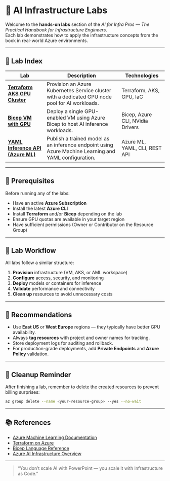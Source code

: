 # 🧪 AI Infrastructure Labs

Welcome to the **hands-on labs** section of the _AI for Infra Pros — The Practical Handbook for Infrastructure Engineers_.  
Each lab demonstrates how to apply the infrastructure concepts from the book in real-world Azure environments.

---

## 🚀 Lab Index

| Lab | Description | Technologies |
|-----|--------------|---------------|
| [**Terraform AKS GPU Cluster**](./terraform-aks-gpu/README.md) | Provision an Azure Kubernetes Service cluster with a dedicated GPU node pool for AI workloads. | Terraform, AKS, GPU, IaC |
| [**Bicep VM with GPU**](./bicep-vm-gpu/README.md) | Deploy a single GPU-enabled VM using Azure Bicep to host AI inference workloads. | Bicep, Azure CLI, NVidia Drivers |
| [**YAML Inference API (Azure ML)**](./yaml-inference-api/README.md) | Publish a trained model as an inference endpoint using Azure Machine Learning and YAML configuration. | Azure ML, YAML, CLI, REST API |

---

## 🧰 Prerequisites

Before running any of the labs:
- Have an active **Azure Subscription**
- Install the latest **Azure CLI**
- Install **Terraform** and/or **Bicep** depending on the lab
- Ensure GPU quotas are available in your target region
- Have sufficient permissions (Owner or Contributor on the Resource Group)

---

## 🧩 Lab Workflow

All labs follow a similar structure:

1. **Provision** infrastructure (VM, AKS, or AML workspace)  
2. **Configure** access, security, and monitoring  
3. **Deploy** models or containers for inference  
4. **Validate** performance and connectivity  
5. **Clean up** resources to avoid unnecessary costs

---

## 🧠 Recommendations

- Use **East US** or **West Europe** regions — they typically have better GPU availability.  
- Always **tag resources** with project and owner names for tracking.  
- Store deployment logs for auditing and rollback.  
- For production-grade deployments, add **Private Endpoints** and **Azure Policy** validation.

---

## 🧹 Cleanup Reminder

After finishing a lab, remember to delete the created resources to prevent billing surprises:

```bash
az group delete --name <your-resource-group> --yes --no-wait
```

---

## 📚 References

- [Azure Machine Learning Documentation](https://learn.microsoft.com/en-us/azure/machine-learning/)
- [Terraform on Azure](https://learn.microsoft.com/en-us/azure/developer/terraform/)
- [Bicep Language Reference](https://learn.microsoft.com/en-us/azure/azure-resource-manager/bicep/)
- [Azure AI Infrastructure Overview](https://learn.microsoft.com/en-us/azure/architecture/ai-ml/overview)

---

> “You don’t scale AI with PowerPoint — you scale it with Infrastructure as Code.”
